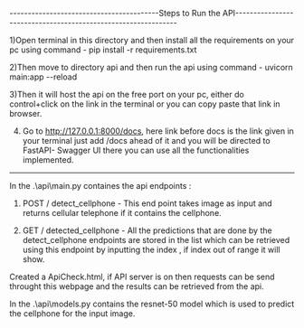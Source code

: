 -----------------------------------------Steps to Run the API--------------------------------------------------------------

1)Open terminal in this directory and then install all the requirements on your pc using command - pip install -r requirements.txt 

2)Then move to directory api and then run the api using command -  uvicorn main:app --reload

3)Then it will host the api on the free port on your pc, either do control+click on the link in the terminal or you can copy paste that link in browser.

4) Go to http://127.0.0.1:8000/docs, here link before docs is the link given in your terminal just add /docs ahead of it and you will be directed to FastAPI- Swagger UI
there you can use all the functionalities implemented.

----------------------------------------------------------------------------------------------------------------------------
In the .\api\main.py containes the api endpoints : 
1) POST / detect_cellphone - This end point takes image as input and returns cellular telephone if it contains the cellphone.

2) GET / detected_cellphone - All the predictions that are done by the detect_cellphone endpoints are stored in the list which can be retrieved using this endpoint by inputting the index , if index out of range it will show.

Created a ApiCheck.html, if API server is on then requests can be send throught this webpage and the results can be retrieved from the api.

In the .\api\models.py contains the resnet-50 model which is used to predict the cellphone for the input image.


   
